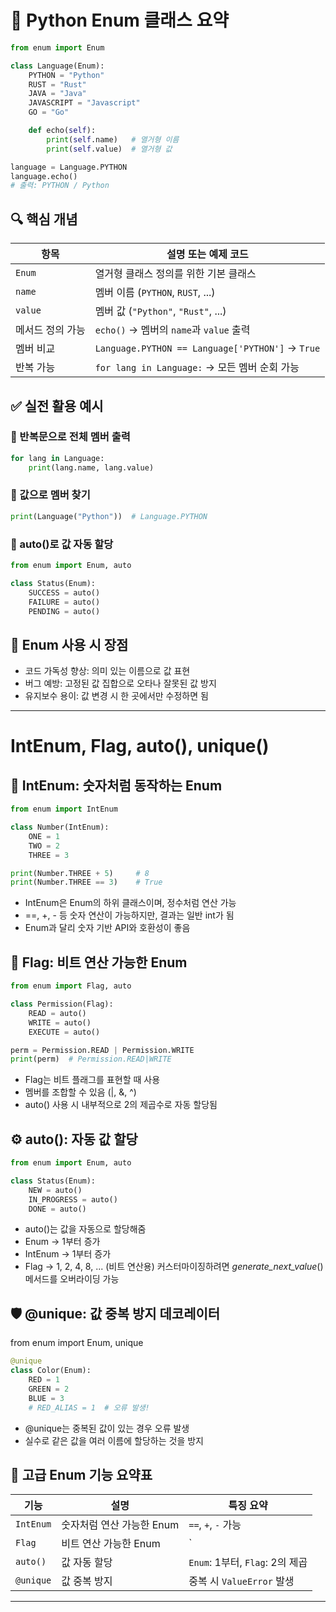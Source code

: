 # 🧾 Python Enum 클래스 요약
```python
from enum import Enum

class Language(Enum):
    PYTHON = "Python"
    RUST = "Rust"
    JAVA = "Java"
    JAVASCRIPT = "Javascript"
    GO = "Go"

    def echo(self):
        print(self.name)   # 열거형 이름
        print(self.value)  # 열거형 값

language = Language.PYTHON
language.echo()
# 출력: PYTHON / Python
```


## 🔍 핵심 개념
| 항목                        | 설명 또는 예제 코드                                      |
|-----------------------------|----------------------------------------------------------|
| `Enum`                      | 열거형 클래스 정의를 위한 기본 클래스                    |
| `name`                      | 멤버 이름 (`PYTHON`, `RUST`, ...)                        |
| `value`                     | 멤버 값 (`"Python"`, `"Rust"`, ...)                      |
| 메서드 정의 가능            | `echo()` → 멤버의 `name`과 `value` 출력                  |
| 멤버 비교                   | `Language.PYTHON == Language['PYTHON']` → `True`         |
| 반복 가능                   | `for lang in Language:` → 모든 멤버 순회 가능             |



## ✅ 실전 활용 예시
### 🔹 반복문으로 전체 멤버 출력
```python
for lang in Language:
    print(lang.name, lang.value)
```

### 🔹 값으로 멤버 찾기
```python
print(Language("Python"))  # Language.PYTHON
```

### 🔹 auto()로 값 자동 할당
```python
from enum import Enum, auto

class Status(Enum):
    SUCCESS = auto()
    FAILURE = auto()
    PENDING = auto()
```


## 📌 Enum 사용 시 장점
- 코드 가독성 향상: 의미 있는 이름으로 값 표현
- 버그 예방: 고정된 값 집합으로 오타나 잘못된 값 방지
- 유지보수 용이: 값 변경 시 한 곳에서만 수정하면 됨


---

# IntEnum, Flag, auto(), unique()

## 🧮 IntEnum: 숫자처럼 동작하는 Enum
```python
from enum import IntEnum

class Number(IntEnum):
    ONE = 1
    TWO = 2
    THREE = 3

print(Number.THREE + 5)     # 8
print(Number.THREE == 3)    # True
```

- IntEnum은 Enum의 하위 클래스이며, 정수처럼 연산 가능
- ==, +, - 등 숫자 연산이 가능하지만, 결과는 일반 int가 됨
- Enum과 달리 숫자 기반 API와 호환성이 좋음

## 🧩 Flag: 비트 연산 가능한 Enum
```python
from enum import Flag, auto

class Permission(Flag):
    READ = auto()
    WRITE = auto()
    EXECUTE = auto()

perm = Permission.READ | Permission.WRITE
print(perm)  # Permission.READ|WRITE
```

- Flag는 비트 플래그를 표현할 때 사용
- 멤버를 조합할 수 있음 (|, &, ^)
- auto() 사용 시 내부적으로 2의 제곱수로 자동 할당됨

## ⚙️ auto(): 자동 값 할당
```python
from enum import Enum, auto

class Status(Enum):
    NEW = auto()
    IN_PROGRESS = auto()
    DONE = auto()
```

- auto()는 값을 자동으로 할당해줌
- Enum → 1부터 증가
- IntEnum → 1부터 증가
- Flag → 1, 2, 4, 8, ... (비트 연산용)
커스터마이징하려면 _generate_next_value_() 메서드를 오버라이딩 가능


## 🛡️ @unique: 값 중복 방지 데코레이터
from enum import Enum, unique

```python
@unique
class Color(Enum):
    RED = 1
    GREEN = 2
    BLUE = 3
    # RED_ALIAS = 1  # 오류 발생!
```

- @unique는 중복된 값이 있는 경우 오류 발생
- 실수로 같은 값을 여러 이름에 할당하는 것을 방지

## 📌 고급 Enum 기능 요약표
| 기능       | 설명                                       | 특징 요약                     |
|------------|--------------------------------------------|-------------------------------|
| `IntEnum`  | 숫자처럼 연산 가능한 Enum                  | `==`, `+`, `-` 가능            |
| `Flag`     | 비트 연산 가능한 Enum                      | `|`, `&`, `^` 조합 가능        |
| `auto()`   | 값 자동 할당                               | `Enum`: 1부터, `Flag`: 2의 제곱 |
| `@unique`  | 값 중복 방지                               | 중복 시 `ValueError` 발생      |

---



